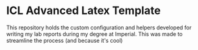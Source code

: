 # ICL Advanced Latex Template
This repository holds the custom configuration and helpers developed for writing my lab reports during my degree at Imperial. This was made to streamline the process (and because it's cool)
